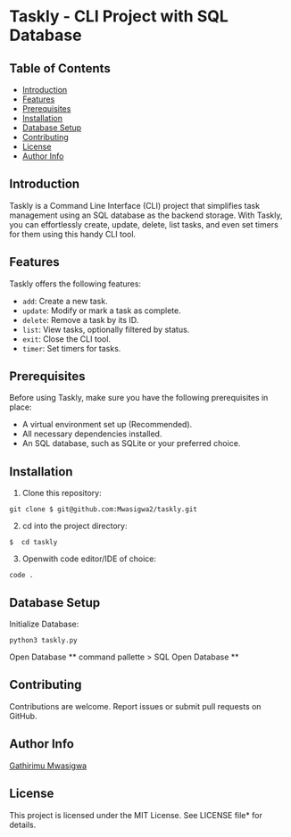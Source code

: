 # Taskly - CLI Project with SQL Database

## Table of Contents

- [Introduction](#introduction)
- [Features](#features)
- [Prerequisites](#prerequisites)
- [Installation](#installation)
- [Database Setup](#database-setup)
- [Contributing](#contributing)
- [License](#license)
- [Author Info](#author_info)

## Introduction

Taskly is a Command Line Interface (CLI) project that simplifies task management using an SQL database as the backend storage. With Taskly, you can effortlessly create, update, delete, list tasks, and even set timers for them using this handy CLI tool.

## Features

Taskly offers the following features:

- `add`: Create a new task.
- `update`: Modify or mark a task as complete.
- `delete`: Remove a task by its ID.
- `list`: View tasks, optionally filtered by status.
- `exit`: Close the CLI tool.
- `timer`: Set timers for tasks.

## Prerequisites

Before using Taskly, make sure you have the following prerequisites in place:

- A virtual environment set up (Recommended).
- All necessary dependencies installed.
- An SQL database, such as SQLite or your preferred choice.


## Installation

1. Clone this repository:

```
git clone $ git@github.com:Mwasigwa2/taskly.git
```
2. cd into the project directory:

```
$  cd taskly
```
3. Openwith code editor/IDE of choice:

```
code .
```

## Database Setup

Initialize Database:
```
python3 taskly.py
```
Open Database
** command pallette > SQL Open Database **
## Contributing
Contributions are welcome. Report issues or submit pull requests on GitHub.

## Author Info

[Gathirimu Mwasigwa](https://github.com/Mwasigwa2)

## License
This project is licensed under the MIT License. See LICENSE file* for details.
